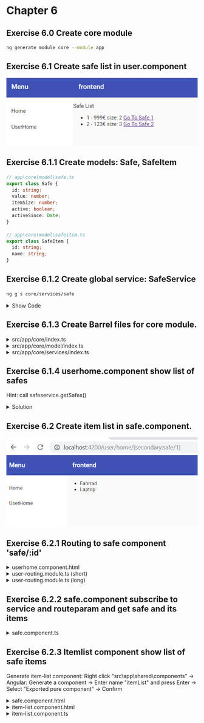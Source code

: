 # Chapter 6

## Exercise 6.0 Create core module
```bash
ng generate module core --module app
```

## Exercise 6.1 Create safe list in user.component

![61](screenshots/61.PNG)

## Exercise 6.1.1 Create models: Safe, SafeItem 
```typescript
// app\core\model\safe.ts
export class Safe {
  id: string;
  value: number;
  itemSize: number;
  active: boolean;
  activeSince: Date;
}

// app\core\model\safeitem.ts
export class SafeItem {
  id: string;
  name: string;
}
```

## Exercise 6.1.2 Create global service: SafeService

```bash
ng g s core/services/safe
```

<details>
<summary>Show Code</summary>

```typescript
import { Injectable } from '@angular/core';
import { Safe, SafeItem } from '../model';
import { Observable, Subject, BehaviorSubject } from 'rxjs';
import { map } from 'rxjs/operators';

@Injectable({
  providedIn: 'root',
})
export class SafeService {
  // private currentSafe: Subject<Safe> = new Subject<Safe>();
  private safes: BehaviorSubject<Safe[]> = new BehaviorSubject<Safe[]>([]);
  private items: BehaviorSubject<SafeItem[]> = new BehaviorSubject<SafeItem[]>([]);

  getSafe(safeId: string): Observable<Safe> {
    return this.safes.asObservable().pipe(map((safes1: Safe[]) => safes1.find(safe => safe.id === safeId)));
  }

  getSafes(): Observable<Safe[]> {
    return this.safes.asObservable();
  }

  getItems(safeId: string): Observable<SafeItem[]> {
    this.items.next(null);
    setTimeout(() => {
      if (safeId === '1') {
        this.items.next([{ id: '1', name: 'Fahrrad' }, { id: '2', name: 'Laptop' }] as SafeItem[]);
      } else if (safeId === '2') {
        this.items.next([
          { id: '3', name: 'Taschenrechner' },
          { id: '4', name: 'Sonnenbrille' },
          { id: '5', name: 'Brille' },
        ] as SafeItem[]);
      }
    }, 2000);
    return this.items.asObservable();
  }

  constructor() {
    this.safes.next([
      { id: '1', value: 999, itemSize: 2, active: true, activeSince: new Date() },
      { id: '2', value: 123, itemSize: 3, active: true, activeSince: new Date() },
    ] as Safe[]);
  }
}
```

</details>

## Exercise 6.1.3 Create Barrel files for core module.
<details><summary>src/app/core/index.ts</summary>

Right click folder src/app/core -> Create Barrel (Directories) (Extension: NG42 TypeScript Helpers)
```typescript
// start:ng42.barrel
export * from './model';
export * from './services';
// end:ng42.barrel
```

</details>
<details><summary>src/app/core/model/index.ts</summary>

Right click folder src/app/core -> Create Barrel (Files) (Extension: NG42 TypeScript Helpers)
```typescript
// start:ng42.barrel
export * from './safe';
export * from './safeitem';
// end:ng42.barrel
```

</details>
<details><summary>src/app/core/services/index.ts</summary>

Right click folder src/app/core -> Create Barrel (Files) (Extension: NG42 TypeScript Helpers)
```typescript
// start:ng42.barrel
export * from './safe.service';
// end:ng42.barrel
```

</details>

## Exercise 6.1.4 userhome.component show list of safes

Hint: call safeservice.getSafes()

<details><summary>Solution</summary>

userhome.component.html

```html
<p>Safe List</p>
<ul>
  <li *ngFor="let safe of (safes$ | async)">
    {{safe?.id}} - {{safe?.value}}€ size: {{safe?.itemSize}}
  </li>
</ul>
```

userhome.component.ts

```typescript
import { Component, OnInit, ChangeDetectionStrategy } from '@angular/core';
import { Safe, SafeService } from 'src/app/core';
import { Observable } from 'rxjs';

@Component({
  selector: 'cool-userhome',
  templateUrl: './userhome.component.html',
  styleUrls: ['./userhome.component.scss'],
  changeDetection: ChangeDetectionStrategy.OnPush,
})
export class UserHomeComponent implements OnInit {
  safes$: Observable<Safe[]>;

  constructor(private service: SafeService) {}

  ngOnInit() {
    this.safes$ = this.service.getSafes();
  }
}
```

</details>

## Exercise 6.2 Create item list in safe.component.

![62](screenshots/62.PNG)

## Exercise 6.2.1 Routing to safe component 'safe/:id'

<details><summary>userhome.component.html</summary>

```html
<p>Safe List</p>
<ul>
  <li *ngFor="let safe of (safes$ | async)">
    {{safe?.id}} - {{safe?.value}}€ size: {{safe?.itemSize}}
    <a [routerLink]="[{outlets: { secondary: ['safe', safe.id] }  }]">Go To Safe {{safe?.id}}</a>
  </li>
</ul>
```

</details>

<details><summary>user-routing.module.ts (short)</summary>

```typescript
...
{
  path: 'safe/:id',
  component: SafeComponent,
  outlet: 'secondary',
},
...
```

</details>

<details><summary>user-routing.module.ts (long)</summary>

```typescript
import { NgModule } from '@angular/core';
import { Routes, RouterModule } from '@angular/router';
import { UserComponent } from './user/user.component';
import { SafeComponent } from './containers/safe/safe.component';
import { UserHomeComponent } from './components/userhome/userhome.component';

const routes: Routes = [
  {
    path: 'home',
    component: UserComponent,
    children: [
      {
        path: 'safe/:id',
        component: SafeComponent,
        outlet: 'secondary',
      },
      {
        path: '',
        component: UserHomeComponent,
        outlet: 'secondary',
      },
    ],
  },
  {
    path: '',
    redirectTo: 'home',
  },
];

@NgModule({
  imports: [RouterModule.forChild(routes)],
  exports: [RouterModule],
})
export class UserRoutingModule {}
```

</details>

## Exercise 6.2.2 safe.component subscribe to service and routeparam and get safe and its items

<details><summary>safe.component.ts</summary>

```typescript
import { Component, OnInit, ChangeDetectionStrategy } from '@angular/core';
import { ActivatedRoute, ParamMap } from '@angular/router';
import { switchMap } from 'rxjs/operators';
import { Observable } from 'rxjs';
import { Safe, SafeService, SafeItem } from 'src/app/core';

@Component({
  selector: 'cool-safe',
  templateUrl: './safe.component.html',
  styleUrls: ['./safe.component.scss'],
  changeDetection: ChangeDetectionStrategy.OnPush,
})
export class SafeComponent implements OnInit {
  safe$: Observable<Safe>;
  items$: Observable<SafeItem[]>;

  constructor(private activatedRoute: ActivatedRoute, private service: SafeService) {}

  ngOnInit() {
    this.safe$ = this.activatedRoute.paramMap.pipe(switchMap((params: ParamMap) => this.service.getSafe(params.get('id'))));
    this.items$ = this.safe$.pipe(switchMap((safe: Safe) => this.service.getItems(safe.id)));
  }
}
```

</details>

## Exercise 6.2.3 Itemlist component show list of safe items

Generate item-list component:
Right click "src\app\shared\components" -> Angular: Generate a component -> Enter name "itemList" and press Enter -> Select "Exported pure component" -> Confirm

<details><summary>safe.component.html</summary>

```html
<cool-item-list [items]="items$ | async"></cool-item-list>
```

</details>

<details><summary>item-list.component.html</summary>

```html
<ul>
  <li *ngFor="let item of items">{{item?.name}}</li>
</ul>
```

</details>
<details><summary>item-list.component.ts</summary>

```typescript
import { Component, OnInit, ChangeDetectionStrategy, Input } from '@angular/core';
import { SafeItem } from 'src/app/core';

@Component({
  selector: 'cool-item-list',
  templateUrl: './item-list.component.html',
  styleUrls: ['./item-list.component.scss'],
  changeDetection: ChangeDetectionStrategy.OnPush,
})
export class ItemListComponent implements OnInit {
  @Input()
  items: SafeItem[];

  constructor() {}

  ngOnInit() {}
}
```

</details>
